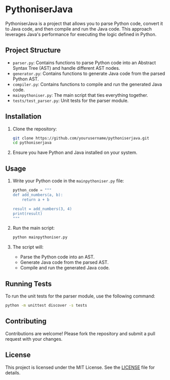 # PythoniserJava

PythoniserJava is a project that allows you to parse Python code, convert it to Java code, and then compile and run the Java code. This approach leverages Java's performance for executing the logic defined in Python.

## Project Structure

- `parser.py`: Contains functions to parse Python code into an Abstract Syntax Tree (AST) and handle different AST nodes.
- `generator.py`: Contains functions to generate Java code from the parsed Python AST.
- `compiler.py`: Contains functions to compile and run the generated Java code.
- `mainpythoniser.py`: The main script that ties everything together.
- `tests/test_parser.py`: Unit tests for the parser module.

## Installation

1. Clone the repository:
    ```sh
    git clone https://github.com/yourusername/pythoniserjava.git
    cd pythoniserjava
    ```

2. Ensure you have Python and Java installed on your system.

## Usage

1. Write your Python code in the `mainpythoniser.py` file:
    ```python
    python_code = """
    def add_numbers(a, b):
        return a + b

    result = add_numbers(3, 4)
    print(result)
    """
    ```

2. Run the main script:
    ```sh
    python mainpythoniser.py
    ```

3. The script will:
    - Parse the Python code into an AST.
    - Generate Java code from the parsed AST.
    - Compile and run the generated Java code.

## Running Tests

To run the unit tests for the parser module, use the following command:
```sh
python -m unittest discover -s tests
```

## Contributing

Contributions are welcome! Please fork the repository and submit a pull request with your changes.

## License

This project is licensed under the MIT License. See the [LICENSE](LICENSE) file for details.
